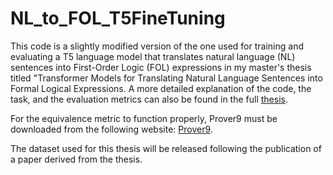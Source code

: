 # NL_to_FOL_T5FineTuning

This code is a slightly modified version of the one used for training and evaluating a T5 language model that translates natural language (NL) sentences into First-Order Logic (FOL) expressions in my master's thesis titled "Transformer Models for Translating Natural Language Sentences into Formal Logical Expressions. A more detailed explanation of the code, the task, and the evaluation metrics can also be found in the full [thesis](https://open.metu.edu.tr/handle/11511/109445).

For the equivalence metric to function properly, Prover9 must be downloaded from the following website: [Prover9](https://www.cs.unm.edu/~mccune/prover9/).

The dataset used for this thesis will be released following the publication of a paper derived from the thesis.
